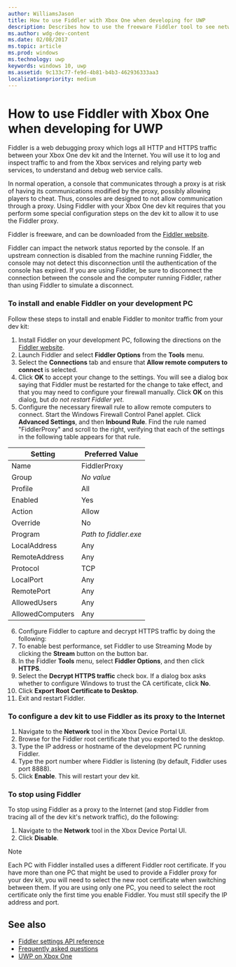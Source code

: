 ```yaml
---
author: WilliamsJason
title: How to use Fiddler with Xbox One when developing for UWP
description: Describes how to use the freeware Fiddler tool to see network traffic on a UWP Xbox One dev kit.
ms.author: wdg-dev-content
ms.date: 02/08/2017
ms.topic: article
ms.prod: windows
ms.technology: uwp
keywords: windows 10, uwp
ms.assetid: 9c133c77-fe9d-4b81-b4b3-462936333aa3
localizationpriority: medium
---
```


# How to use Fiddler with Xbox One when developing for UWP

Fiddler is a web debugging proxy which logs all HTTP and HTTPS traffic between your Xbox One dev kit and the Internet. You will use it to log and inspect traffic to and from the Xbox services and relying party web services, to understand and debug web service calls. 

In normal operation, a console that communicates through a proxy is at risk of having its communications modified by the proxy, possibly allowing players to cheat. Thus, consoles are designed to not allow communication through a proxy. Using Fiddler with your Xbox One dev kit requires that you perform some special configuration steps on the dev kit to allow it to use the Fiddler proxy. 

Fiddler is freeware, and can be downloaded from the [Fiddler website](http://www.fiddler2.com/fiddler2/). 

Fiddler can impact the network status reported by the console. If an upstream connection is disabled from the machine running Fiddler, the console may not detect this disconnection until the authentication of the console has expired. If you are using Fiddler, be sure to disconnect the connection between the console and the computer running Fiddler, rather than using Fiddler to simulate a disconnect.

### To install and enable Fiddler on your development PC
Follow these steps to install and enable Fiddler to monitor traffic from your dev kit:

1. Install Fiddler on your development PC, following the directions on the [Fiddler website](http://www.fiddler2.com/fiddler2/). 
2. Launch Fiddler and select **Fiddler Options** from the **Tools** menu. 
3. Select the **Connections** tab and ensure that **Allow remote computers to connect** is selected. 
4. Click **OK** to accept your change to the settings. You will see a dialog box saying that Fiddler must be restarted for the change to take effect, and that you may need to configure your firewall manually. Click **OK** on this dialog, but *do not restart Fiddler yet*.
5. Configure the necessary firewall rule to allow remote computers to connect. Start the Windows Firewall Control Panel applet. Click **Advanced Settings**, and then **Inbound Rule**. Find the rule named "FiddlerProxy" and scroll to the right, verifying that each of the settings in the following table appears for that rule.
  
  | Setting           | Preferred Value                |
  | ----              | ----                           |
  | Name              | FiddlerProxy                   |
  | Group             | *No value* |
  | Profile           | All                            |
  | Enabled           | Yes                            |
  | Action            | Allow                          |
  | Override          | No                             |
  | Program           | *Path to fiddler.exe*          |
  | LocalAddress      | Any                            |
  | RemoteAddress     | Any                            |
  | Protocol          | TCP                            |
  | LocalPort         | Any                            |
  | RemotePort        | Any                            |
  | AllowedUsers      | Any                            |
  | AllowedComputers  | Any                            |


6. Configure Fiddler to capture and decrypt HTTPS traffic by doing the following:
  1. To enable best performance, set Fiddler to use Streaming Mode by clicking the **Stream** button on the button bar.
  2. In the Fiddler **Tools** menu, select **Fiddler Options**, and then click **HTTPS**.
  3. Select the **Decrypt HTTPS traffic** check box. If a dialog box asks whether to configure Windows to trust the CA certificate, click **No**.
  4. Click **Export Root Certificate to Desktop**.
7. Exit and restart Fiddler.

### To configure a dev kit to use Fiddler as its proxy to the Internet

1. Navigate to the **Network** tool in the Xbox Device Portal UI.
2. Browse for the Fiddler root certificate that you exported to the desktop. 
3. Type the IP address or hostname of the development PC running Fiddler.
4. Type the port number where Fiddler is listening (by default, Fiddler uses port 8888). 
5. Click **Enable**. This will restart your dev kit.

### To stop using Fiddler
To stop using Fiddler as a proxy to the Internet (and stop Fiddler from tracing all of the dev kit's network traffic), do the following:

1. Navigate to the **Network** tool in the Xbox Device Portal UI.
2. Click **Disable**.

> [!NOTE]
> Each PC with Fiddler installed uses a different Fiddler root certificate. If you have more than one PC that might be used to provide a Fiddler proxy for your dev kit, you will need to select the new root certificate when switching between them. If you are using only one PC, you need to select the root certificate only the first time you enable Fiddler. You must still specify the IP address and port.

## See also
- [Fiddler settings API reference](wdp-fiddler-api.md)
- [Frequently asked questions](frequently-asked-questions.md)
- [UWP on Xbox One](index.md)



